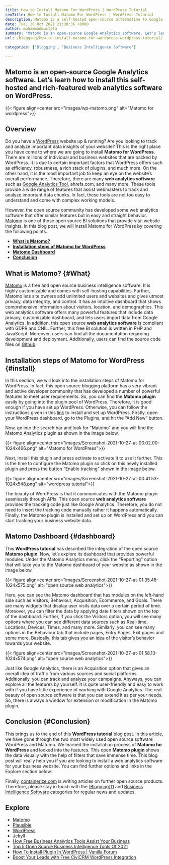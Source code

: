 ```yaml
---
title: How to Install Matomo For WordPress | WordPress Tutorial
seoTitle: How to Install Matomo For WordPress | WordPress Tutorial
description: Matomo is a self-hosted open-source alternative to Google Analytics. Let’s learn how to install this rich-featured web analytics software on WordPress.
date: Tue, 26 Oct 2021 21:30:36 +0000
author: muhammadmustafa
summary: "Matomo is an open-source Google Analytics software. Let's learn how to install this self-hosted and rich-featured web analytics software on WordPress."
url: /blogging/how-to-install-matomo-for-wordpress-wordpress-tutorial/

categories: ['Blogging', 'Business Intelligence Software']

---
```

## Matomo is an open-source Google Analytics software. Let’s learn how to install this self-hosted and rich-featured web analytics software on WordPress.

{{< figure align=center src="images/wp-matomo.png" alt="Matomo for wordpress">}}  

## Overview

Do you have a [WordPress][1] website up & running? Are you looking to track and analyze important data insights of your website? This is the right place you have come to where we are going to install **Matomo for WordPress**. There are millions of individual and business websites that are backed by WordPress. It is due to certain important factors that WordPress offers such as efficiency, robustness, a rich stack of plugins, and much more. On the other hand, it is the most important job to keep an eye on the website’s overall performance. Therefore, there are many **web analytics software** such as [Google Analytics Tool][2], ahrefs.com, and many more. These tools provide a wide range of features that assist webmasters to track and analyze important data chunks. In fact, these tools are not too easy to understand and come with complex working models. 

However, the open source community has developed some web analytics software that offer similar features but in easy and straight behavior. [Matomo][3] is one of those open source BI solutions that provide vital website insights. In this blog post, we will install Matomo for WordPress by covering the following points.

  * **[What is Matomo?][4]**
  * **[Installation steps of Matomo for WordPress][5]**
  * **[Matomo Dashboard][6]** 
  * **[Conclusion][7]**

## What is Matomo? {#What}

[Matomo][3] is a free and open source business intelligence software. It is highly customizable and comes with self-hosting capabilities. Further, Matomo lets site owners add unlimited users and websites and gives utmost privacy, data integrity, and control. It has an intuitive dashboard that shows comprehensive information about visitors, location, and demographics. This web analytics software offers many powerful features that include data privacy, customizable dashboard, and lets users import data from Google Analytics. In addition, this open source **web analytics software** is compliant with GDPR and CNIL. Further, this free BI solution is written in PHP and JavaScript. Moreover, users can find all the documentation regarding development and deployment. Additionally, users can find the source code files on [Github][8].

## Installation steps of Matomo for WordPress {#install}

In this section, we will look into the installation steps of Matomo for WordPress. In fact, this open source blogging platform has a very vibrant and active developer community that has developed a number of powerful features to meet user requirements. So, you can find the **Matomo plugin** easily by going into the plugin pool of WordPress. Therefore, it is good enough if you have set up WordPress. Otherwise, you can follow the instructions given in this [link][1] to install and set up WordPress. Firstly, open your WordPress dashboard, go to the Plugins, and hit the “Add New” button. 

Now, go into the search bar and look for “Matomo” and you will find the Matomo Analytics plugin as shown in the image below. 

{{< figure align=center src="images/Screenshot-2021-10-27-at-00.02.00-1024x466.png" alt="Matomo for WordPress">}}  

Next, install this plugin and press activate to activate it to use it further. This is the time to configure the Matomo plugin so click on this newly installed plugin and press the button “Enable tracking” shown in the image below.

{{< figure align=center src="images/Screenshot-2021-10-27-at-00.41.53-1024x548.png" alt="wordpress tutorial">}}  

The beauty of WordPress is that it communicates with the Matomo plugin seamlessly through APIs. This open source **web analytics software** provides the tracking code just like Google Analytics. Therefore, you do not need to insert the tracking code manually rather it happens automatically. Finally, the Matomo plugin is installed and set up on WordPress and you can start tracking your business website data.

## **Matomo Dashboard** {#dashboard}

This **WordPress tutorial** has described the integration of the open source **Matomo plugin**. Now, let’s explore its dashboard that provides powerful modules. Under the Matomo Analytics menu, click the “Reporting” option that will take you to the Matomo dashboard of your website as shown in the image below. 

{{< figure align=center src="images/Screenshot-2021-10-27-at-01.35.48-1024x575.png" alt="open source web analytics">}}  

Here, you can see the Matomo dashboard that has modules on the left-hand side such as Visitors, Behaviour, Acquisition, Ecommerce, and Goals. There are many widgets that display user visits data over a certain period of time. Moreover, you can filter the data by applying date filters shown on the top of the dashboard. Further, if you click the Visitors option, you will see many options where you can see different data sources such as Real-time, Locations, Devices, Times, and many more. Similarly, you can see many options in the Behaviour tab that include pages, Entry Pages, Exit pages and some more. Basically, this tab gives you an idea of the visitor’s behavior towards your website.

{{< figure align=center src="images/Screenshot-2021-10-27-at-01.58.13-1024x574.png" alt="open source web analytics">}}  

Just like Google Analytics, there is an Acquisition option that gives an overall idea of traffic from various sources and social platforms. Additionally, you can track and analyze your campaigns. Anyways, you can explore all the features by yourself. It is quite user-friendly and easy to work with if you have little experience of working with Google Analytics. The real beauty of open source software is that you can extend it as per your needs. So, there is always a window for extension or modification in the Matomo plugin.

## Conclusion {#Conclusion}

This brings us to the end of this **WordPress tutorial** blog post. In this article, we have gone through the two most widely used open source software WordPress and Matomo. We learned the installation process of **Matomo for WordPress** and looked into the features. This open **Matomo plugin** shows the data visually with the help of filters that save immense time. This blog post will really help you if you are looking to install a web analytics software for your business website. You can find further options and links in the Explore section below. 

Finally, [containerize.com][9] is writing articles on further open source products. Therefore, please stay in touch with the [[Blogging][10]][11] and [Business Intelligence Software][12] categories for regular news and updates.

## Explore

  * [Matomo][3]
  * [Plausible][13]
  * [WordPress][1]
  * [Jekyll][14]
  * [How Free Business Analytics Tools Assist Your Business][15]
  * [Top 5 Open Source Business Intelligence Tools Of 2021][16]
  * [How To Install Plugin In WordPress | Vanilla Forum][17]
  * [Boost Your Leads with Free CiviCRM WordPress Integration][18]

 [1]: https://products.containerize.com/blogging/wordpress/
 [2]: https://analytics.google.com/analytics/web/
 [3]: https://products.containerize.com/business-intelligence/matomo
 [4]: #What
 [5]: #install
 [6]: #dashboard
 [7]: #Conclusion
 [8]: https://github.com/matomo-org/matomo
 [9]: https://www.containerize.com/
 [10]: https://products.containerize.com/blogging/
 [11]: https://products.containerize.com/healthcare-technologies/
 [12]: https://products.containerize.com/business-intelligence/
 [13]: https://products.containerize.com/business-intelligence/plausible
 [14]: https://products.containerize.com/blogging/jekyll/
 [15]: https://blog.containerize.com/2021/03/12/how-free-business-analytics-tools-assist-your-business/
 [16]: https://blog.containerize.com/2021/04/21/top-5-open-source-business-intelligence-solutions-of-2021/
 [17]: https://blog.containerize.com/2021/01/13/how-to-a-install-plugin-in-wordpress-vanilla-forum/
 [18]: https://blog.containerize.com/2020/10/13/boost-your-leads-with-civicrm-wordpress-integration/